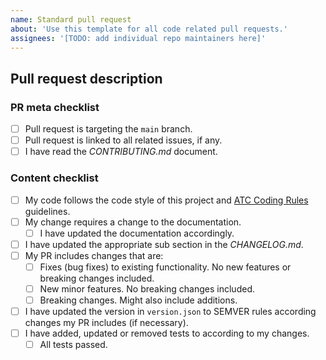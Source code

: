 ```yaml
---
name: Standard pull request
about: 'Use this template for all code related pull requests.'
assignees: '[TODO: add individual repo maintainers here]'
---
```


## Pull request description

<!--- 
    Describe the changes and motivation behind them here, if it is not obvious
    from the related issues. Does it have new features, breaking changes, etc. 
-->

### PR meta checklist
- [ ] Pull request is targeting the `main` branch.
- [ ] Pull request is linked to all related issues, if any.
- [ ] I have read the _CONTRIBUTING.md_ document.

### Content checklist
- [ ] My code follows the code style of this project and [ATC Coding Rules](https://github.com/atc-net/atc-coding-rules) guidelines.
- [ ] My change requires a change to the documentation.
  - [ ] I have updated the documentation accordingly.
- [ ] I have updated the appropriate sub section in the _CHANGELOG.md_.
- [ ] My PR includes changes that are:
    - [ ] Fixes (bug fixes) to existing functionality. No new features or breaking changes included.
    - [ ] New minor features. No breaking changes included.
    - [ ] Breaking changes. Might also include additions.
- [ ] I have updated the version in `version.json` to SEMVER rules according changes my PR includes (if necessary).
- [ ] I have added, updated or removed tests to according to my changes.
  - [ ] All tests passed.
